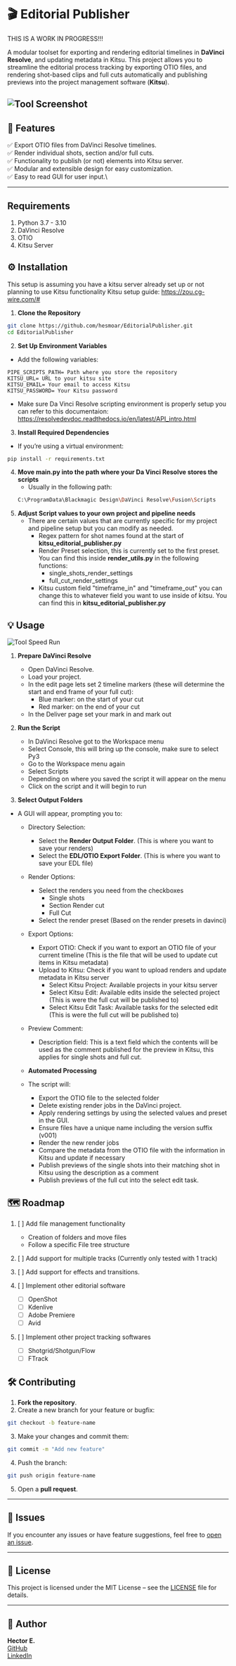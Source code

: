 # 🎬 Editorial Publisher
THIS IS A WORK IN PROGRESS!!!

A modular toolset for exporting and rendering editorial timelines in **DaVinci Resolve**, and updating metadata in Kitsu. This project allows you to streamline the editorial process tracking by exporting OTIO files, and rendering shot-based clips and full cuts automatically and publishing previews into the project management software (**Kitsu**). 

![Tool Screenshot](https://github.com/hesmoar/EditorialPublisher/blob/UI-experiment-logging/readme_resources/EditorialPublisher_newLayout.png)
---

## 🚀 **Features**

✅ Export OTIO files from DaVinci Resolve timelines.\
✅ Render individual shots, section and/or full cuts.\
✅ Functionality to publish (or not) elements into Kitsu server.\
✅ Modular and extensible design for easy customization.\
✅ Easy to read GUI for user input.\


---

## **Requirements**

1. Python 3.7 - 3.10
2. DaVinci Resolve
3. OTIO
4. Kitsu Server


## ⚙️ **Installation**
This setup is assuming you have a kitsu server already set up or not planning to use Kitsu functionality 
Kitsu setup guide: https://zou.cg-wire.com/#

1. **Clone the Repository**

```bash
git clone https://github.com/hesmoar/EditorialPublisher.git
cd EditorialPublisher
```

2. **Set Up Environment Variables**

- Add the following variables:

```
PIPE_SCRIPTS_PATH= Path where you store the repository
KITSU_URL= URL to your kitsu site
KITSU_EMAIL= Your email to access Kitsu
KITSU_PASSWORD= Your Kitsu password 
```
- Make sure Da Vinci Resolve scripting environment is properly setup you can refer to this documentaion: https://resolvedevdoc.readthedocs.io/en/latest/API_intro.html

3. **Install Required Dependencies**

- If you’re using a virtual environment:

```bash
pip install -r requirements.txt
```
4. **Move main.py into the path where your Da Vinci Resolve stores the scripts**
   - Usually in the following path:
   ```bash
   C:\ProgramData\Blackmagic Design\DaVinci Resolve\Fusion\Scripts
   ```
5. **Adjust Script values to your own project and pipeline needs**
   - There are certain values that are currently specific for my project and pipeline setup but you can modify as needed. 
      - Regex pattern for shot names found at the start of **kitsu_editorial_publisher.py**
      - Render Preset selection, this is currently set to the first preset. You can find this inside **render_utils.py** in the following functions:
         - single_shots_render_settings
         - full_cut_render_settings
      - Kitsu custom field "timeframe_in" and "timeframe_out" you can change this to whatever field you want to use inside of kitsu. You can find this in **kitsu_editorial_publisher.py**


## 💡 **Usage**
![Tool Speed Run](https://github.com/hesmoar/EditorialPublisher/blob/master/readme_resources/EditorialPublisher_SpeedRun.gif)

1. **Prepare DaVinci Resolve**
   - Open DaVinci Resolve.
   - Load your project.
   - In the edit page lets set 2 timeline markers (these will determine the start and end frame of your full cut):
      - Blue marker: on the start of your cut
      - Red marker: on the end of your cut 
   - In the Deliver page set your mark in and mark out


2. **Run the Script**
   - In DaVinci Resolve got to the Workspace menu
   - Select Console, this will bring up the console, make sure to select Py3
   - Go to the Workspace menu again
   - Select Scripts
   - Depending on where you saved the script it will appear on the menu 
   - Click on the script and it will begin to run

3. **Select Output Folders**

- A GUI will appear, prompting you to:
   - Directory Selection:
      - Select the **Render Output Folder**. (This is where you want to save your renders)
      - Select the **EDL/OTIO Export Folder**. (This is where you want to save your EDL file)
   - Render Options:
      - Select the renders you need from the checkboxes
         - Single shots
         - Section Render cut
         - Full Cut 
      - Select the render preset (Based on the render presets in davinci)
   - Export Options:
      - Export OTIO: Check if you want to export an OTIO file of your current timeline (This is the file that will be used to update cut items in Kitsu metadata)
      - Upload to Kitsu: Check if you want to upload renders and update metadata in Kitsu server
         - Select Kitsu Project: Available projects in your kitsu server
         - Select Kitsu Edit: Available edits inside the selected project (This is were the full cut will be published to)
         - Select Kitsu Edit Task: Available tasks for the selected edit (This is were the full cut will be published to)
   - Preview Comment:
      - Description field: This is a text field which the contents will be used as the comment published for the preview in Kitsu, this applies for single shots and full cut. 

   - **Automated Processing**
   - The script will:
     - Export the OTIO file to the selected folder
     - Delete existing render jobs in the DaVinci project.
     - Apply rendering settings by using the selected values and preset in the GUI.
     - Ensure files have a unique name including the version suffix (v001)
     - Render the new render jobs
     - Compare the metadata from the OTIO file with the information in Kitsu and update if necessary
     - Publish previews of the single shots into their matching shot in Kitsu using the description as a comment
     - Publish previews of the full cut into the select edit task. 

## 🗺️ Roadmap
1. [ ] Add file management functionality
   * Creation of folders and move files
   * Follow a specific File tree structure

2. [ ] Add support for multiple tracks (Currently only tested with 1 track)

3. [ ] Add support for effects and transitions. 

4. [ ] Implement other editorial software
   * [ ] OpenShot
   * [ ] Kdenlive
   * [ ] Adobe Premiere
   * [ ] Avid

5. [ ] Implement other project tracking softwares
   * [ ] Shotgrid/Shotgun/Flow
   * [ ] FTrack

## 🛠️ **Contributing**

1. **Fork the repository**.
2. Create a new branch for your feature or bugfix:

```bash
git checkout -b feature-name
```

3. Make your changes and commit them:

```bash
git commit -m "Add new feature"
```

4. Push the branch:

```bash
git push origin feature-name
```

5. Open a **pull request**.

---

## 🐛 **Issues**

If you encounter any issues or have feature suggestions, feel free to [open an issue](https://github.com/hesmoar/EditorialPublisher/issues).

---

## 📄 **License**

This project is licensed under the MIT License – see the [LICENSE](LICENSE) file for details.

---

## 👥 **Author**

**Hector E.**\
[GitHub](https://github.com/hesmoar)\
[LinkedIn](https://www.linkedin.com/in/hesmoar)



